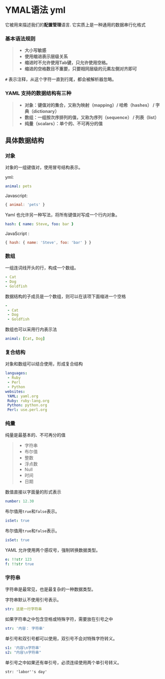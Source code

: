 # YMAL语法  yml

 它被用来描述我们的**配置管理**语言.  它实质上是一种通用的数据串行化格式 

###  基本语法规则 

> - **大小写敏感**
> - **使用缩进表示层级关系**
> - **缩进时不允许使用Tab键，只允许使用空格。**
> - **缩进的空格数目不重要，只要相同层级的元素左侧对齐即可**

 `#` 表示注释，从这个字符一直到行尾，都会被解析器忽略。 

###  YAML 支持的数据结构有三种

> - **对象：键值对的集合，又称为映射（mapping）/ 哈希（hashes） / 字典（dictionary）**
> - **数组：一组按次序排列的值，又称为序列（sequence） / 列表（list）**
> - **纯量（scalars）：单个的、不可再分的值**



## 具体数据结构

### 对象

对象的一组键值对，使用冒号结构表示。

yml:

```yaml
animal: pets
```

Javascript:

```javascript
{ animal: 'pets' }
```

 Yaml 也允许另一种写法，将所有键值对写成一个行内对象。 

```yaml
hash: { name: Steve, foo: bar } 
```

 JavaScript  :

```javascript
{ hash: { name: 'Steve', foo: 'bar' } }
```

### 数组

 一组连词线开头的行，构成一个数组。

```yaml
- Cat
- Dog
- Goldfish
```

 数据结构的子成员是一个数组，则可以在该项下面缩进一个空格 

```yaml
-
 - Cat
 - Dog
 - Goldfish
```

 数组也可以采用行内表示法 

```yaml
animal: [Cat, Dog]
```

### 复合结构

 对象和数组可以结合使用，形成复合结构

```yaml
languages:
 - Ruby
 - Perl
 - Python 
websites:
 YAML: yaml.org 
 Ruby: ruby-lang.org 
 Python: python.org 
 Perl: use.perl.org 
```

### 纯量

 纯量是最基本的、不可再分的值 

> - 字符串
> - 布尔值
> - 整数
> - 浮点数
> - Null
> - 时间
> - 日期

数值直接以字面量的形式表示

```yaml
number: 12.30
```

布尔值用`true`和`false`表示。

```yaml
isSet: true
```

布尔值用`true`和`false`表示。

```yaml
isSet: true
```

YAML 允许使用两个感叹号，强制转换数据类型。

```yaml
e: !!str 123
f: !!str true
```

### 字符串

字符串是最常见，也是最复杂的一种数据类型。

字符串默认不使用引号表示。

```yaml
str: 这是一行字符串
```

如果字符串之中包含空格或特殊字符，需要放在引号之中

```yaml
str: '内容： 字符串'
```

单引号和双引号都可以使用，双引号不会对特殊字符转义。

```yaml
s1: '内容\n字符串'
s2: "内容\n字符串"
```

单引号之中如果还有单引号，必须连续使用两个单引号转义。

```jyaml
str: 'labor''s day' 
```

